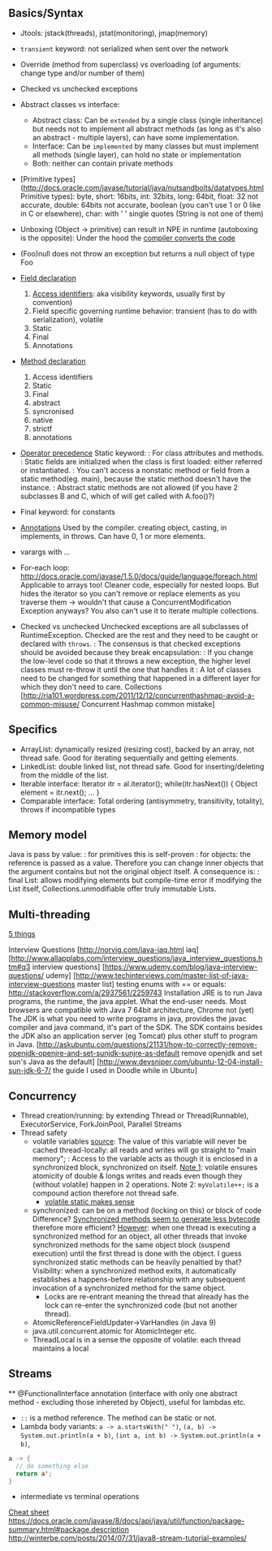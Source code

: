 ## Basics/Syntax
+ Jtools: jstack(threads), jstat(monitoring), jmap(memory)
+ `transient` keyword: not serialized when sent over the network
+ Override (method from superclass) vs overloading (of arguments: change type and/or number of them)
+ Checked vs unchecked exceptions
+ Abstract classes vs interface:   
  + Abstract class: Can be `extended` by a single class (single inheritance) but needs not to implement all abstract methods (as long as it's also an abstract - multiple layers), can have some implementation.
  + Interface: Can be `implemented` by many classes but must implement all methods (single layer), can hold no state or implementation
  + Both: neither can contain private methods
+ [Primitive types](http://docs.oracle.com/javase/tutorial/java/nutsandbolts/datatypes.html Primitive types): byte, short: 16bits, int: 32bits, long: 64bit, float: 32 not accurate, double: 64bits not accurate, boolean (you can't use 1 or 0 like in C or elsewhere), char: with ' ' single quotes (String is not one of them)
+ Unboxing (Object -> primitive) can result in NPE in runtime (autoboxing is the opposite): Under the hood the [ compiler converts the code](http://docs.oracle.com/javase/tutorial/java/data/autoboxing.html)
+ (Foo)null does not throw an exception but returns a null object of type Foo
+ [Field declaration](http://docs.oracle.com/javase/tutorial/reflect/member/fieldModifiers.html)  
  1. [Access identifiers](http://docs.oracle.com/javase/tutorial/java/javaOO/accesscontrol.html): aka visibility keywords, usually first by convention)
  1. Field specific governing runtime behavior: transient (has to do with serialization), volatile
  1. Static
  1. Final
  1. Annotations
+ [Method declaration](http://docs.oracle.com/javase/tutorial/reflect/member/methodModifiers.html)  
  1. Access identifiers
  1. Static
  1. Final
  1. abstract
  1. syncronised
  1. native
  1. strictf
  1. annotations
+ [Operator precedence](http://introcs.cs.princeton.edu/java/11precedence/)
Static keyword: : For class attributes and methods. : Static fields are initialized when the class is first loaded: either referred or instantiated. : You can't access a nonstatic method or field from a static method(eg. main), because the static method doesn't have the instance. : Abstract static methods are not allowed (if you have 2 subclasses B and C, which of will get called with A.foo()?)
+ Final keyword: for constants
+ [Annotations](http://docs.oracle.com/javase/tutorial/java/annotations/basics.html) Used by the compiler. creating object, casting, in implements, in throws. Can have 0, 1 or more elements.
+ varargs with <i>...</i>
+ For-each loop: http://docs.oracle.com/javase/1.5.0/docs/guide/language/foreach.html Applicable to arrays too! Cleaner code, especially for nested loops. But hides the iterator so you can't remove or replace elements as you traverse them -> wouldn't that cause a ConcurrentModification Exception anyways? You also can't use it to iterate multiple collections.

+ Checked vs unchecked Unchecked exceptions are all subclasses of RuntimeException. Checked are the rest and they need to be caught or declared with <code>throws</code>. : The consensus is that checked exceptions should be avoided because they break encapsulation: : If you change the low-level code so that it throws a new exception, the higher level classes must re-throw it until the one that handles it : A lot of classes need to be changed for something that happened in a different layer for which they don't need to care.
Collections
[http://ria101.wordpress.com/2011/12/12/concurrenthashmap-avoid-a-common-misuse/ Concurrent Hashmap common mistake]

## Specifics
+ ArrayList: dynamically resized (resizing cost), backed by an array, not thread safe. Good for iterating sequentially and getting elements.
+ LinkedList: double linked list, not thread safe. Good for inserting/deleting from the middle of the list.
+ Iterable interface: Iterator itr = al.iterator(); while(itr.hasNext()) { Object element = itr.next(); ... }
+ Comparable interface: Total ordering (antisymmetry, transitivity, totality), throws if incompatible types

## Memory model
Java is pass by value: : for primitives this is self-proven : for objects: the reference is passed as a value. Therefore you can change inner objects that the argument contains but not the original object itself.
A consequence is: : final List: allows modifying elements but compile-time error if modifying the List itself, Collections.unmodifiable offer truly immutable Lists.

## Multi-threading
[5 things](http://www.ibm.com/developerworks/library/j-5things15/)

Interview Questions
[http://norvig.com/java-iaq.html iaq]
[http://www.allapplabs.com/interview_questions/java_interview_questions.htm#q3 interview questions]
[https://www.udemy.com/blog/java-interview-questions/ udemy]
[http://www.techinterviews.com/master-list-of-java-interview-questions master list]
testing enums with == or equals: http://stackoverflow.com/a/2937561/2259743
Installation
JRE is to run Java programs, the runtime, the java applet. What the end-user needs. Most browsers are compatible with Java 7 64bit architecture, Chrome not (yet)
The JDK is what you need to write programs in java, provides the javac compiler and java command, it's part of the SDK.
The SDK contains besides the JDK also an application server (eg Tomcat) plus other stuff to program in Java.
[http://askubuntu.com/questions/21131/how-to-correctly-remove-openjdk-openjre-and-set-sunjdk-sunjre-as-default remove openjdk and set sun's Java as the default]
[http://www.devsniper.com/ubuntu-12-04-install-sun-jdk-6-7/ the guide I used in Doodle while in Ubuntu]

## Concurrency
+ Thread creation/running: by extending Thread or Thread(Runnable), ExecutorService, ForkJoinPool, Parallel Streams
+ Thread safety  
  + volatile variables [source](http://www.javamex.com/tutorials/synchronization_volatile.shtml): The value of this variable will never be cached thread-locally: all reads and writes will go straight to "main memory"; : Access to the variable acts as though it is enclosed in a synchronized block, synchronized on itself. [Note 1](https://stackoverflow.com/a/3038233/2259743): volatile ensures atomicity of double & longs writes and reads even though they (without volatile) happen in 2 operations. Note 2: `myVolatile++;` is a compound action therefore not thread safe.  
    + [volatile static makes sense](https://stackoverflow.com/questions/2423622/volatile-vs-static-in-java)
  + synchronized: can be on a method (locking on this) or block of code
  Difference? [Synchronized methods seem to generate less bytecode](http://www.ibm.com/developerworks/library/j-5things15/) therefore more efficient? [However](https://docs.oracle.com/javase/tutorial/essential/concurrency/syncmeth.html): when one thread is executing a synchronized method for an object, all other threads that invoke synchronized methods for the same object block (suspend execution) until the first thread is done with the object. I guess synchronized static methods can be heavily penaltied by that? Visibility: when a synchronized method exits, it automatically establishes a happens-before relationship with any subsequent invocation of a synchronized method for the same object.  
    + Locks are re-entrant meaning the thread that already has the lock can re-enter the synchronized code (but not another thread).
  + AtomicReferenceFieldUpdater->VarHandles (in Java 9)
  + java.util.concurrent.atomic for AtomicInteger etc.
  + ThreadLocal is in a sense the opposite of volatile: each thread maintains a local

## Streams
** @FunctionalInterface annotation (interface with only one abstract method - excluding those inhereted by Object), 
useful for lambdas etc.

* `::` is a method reference. The method can be static or not.
* Lambda body variants: 
`a -> a.startsWith(" ")`, `(a, b) -> System.out.println(a + b)`, `(int a, int b) -> System.out.println(a + b)`, 
```java
a -> { 
  // do something else 
  return a';
}
```
* intermediate vs terminal operations

[Cheat sheet](http://files.zeroturnaround.com/pdf/zt_java8_streams_cheat_sheet.pdf)
https://docs.oracle.com/javase/8/docs/api/java/util/function/package-summary.html#package.description
http://winterbe.com/posts/2014/07/31/java8-stream-tutorial-examples/
